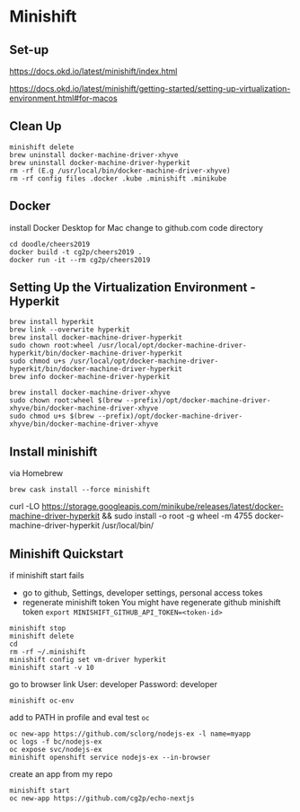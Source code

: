 #  Minishift

## Set-up
https://docs.okd.io/latest/minishift/index.html

https://docs.okd.io/latest/minishift/getting-started/setting-up-virtualization-environment.html#for-macos 


## Clean Up
```
minishift delete
brew uninstall docker-machine-driver-xhyve
brew uninstall docker-machine-driver-hyperkit
rm -rf (E.g /usr/local/bin/docker-machine-driver-xhyve)
rm -rf config files .docker .kube .minishift .minikube
```

## Docker
install Docker Desktop for Mac
change to github.com code directory
```
cd doodle/cheers2019
docker build -t cg2p/cheers2019 .
docker run -it --rm cg2p/cheers2019
```

## Setting Up the Virtualization Environment - Hyperkit
```
brew install hyperkit
brew link --overwrite hyperkit
brew install docker-machine-driver-hyperkit
sudo chown root:wheel /usr/local/opt/docker-machine-driver-hyperkit/bin/docker-machine-driver-hyperkit
sudo chmod u+s /usr/local/opt/docker-machine-driver-hyperkit/bin/docker-machine-driver-hyperkit
brew info docker-machine-driver-hyperkit

brew install docker-machine-driver-xhyve
sudo chown root:wheel $(brew --prefix)/opt/docker-machine-driver-xhyve/bin/docker-machine-driver-xhyve
sudo chmod u+s $(brew --prefix)/opt/docker-machine-driver-xhyve/bin/docker-machine-driver-xhyve
```

## Install minishift
via Homebrew
```
brew cask install --force minishift
```

curl -LO https://storage.googleapis.com/minikube/releases/latest/docker-machine-driver-hyperkit && sudo install -o root -g wheel -m 4755 docker-machine-driver-hyperkit /usr/local/bin/


## Minishift Quickstart
if minishift start fails
- go to github, Settings, developer settings, personal access tokes
- regenerate minishift token
You might have regenerate github minishift token
`export MINISHIFT_GITHUB_API_TOKEN=<token-id>`

```
minishift stop
minishift delete
cd
rm -rf ~/.minishift
minishift config set vm-driver hyperkit
minishift start -v 10
```
go to browser link
    User:     developer
    Password: developer

```
minishift oc-env
```
add to PATH in profile and eval
test `oc`
```
oc new-app https://github.com/sclorg/nodejs-ex -l name=myapp
oc logs -f bc/nodejs-ex
oc expose svc/nodejs-ex
minishift openshift service nodejs-ex --in-browser

```
create an app from my repo
```
minishift start 
oc new-app https://github.com/cg2p/echo-nextjs

```